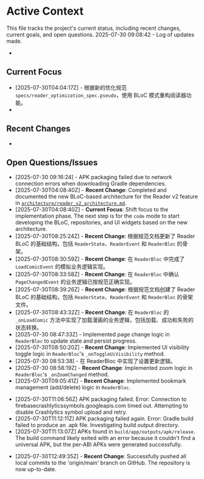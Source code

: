 # Active Context

This file tracks the project's current status, including recent changes, current goals, and open questions.
2025-07-30 09:08:42 - Log of updates made.

*

## Current Focus

*   [2025-07-30T04:04:17Z] - 根据新的优化规范 `specs/reader_optimization_spec.pseudo`，使用 BLoC 模式重构阅读器功能。
*   

## Recent Changes

*   

## Open Questions/Issues

* [2025-07-30 09:16:24] - APK packaging failed due to network connection errors when downloading Gradle dependencies.
*   [2025-07-30T04:08:40Z] - **Recent Change**: Completed and documented the new BLoC-based architecture for the Reader v2 feature in [`architecture/reader_v2_architecture.md`](../architecture/reader_v2_architecture.md).
*   [2025-07-30T04:08:40Z] - **Current Focus**: Shift focus to the implementation phase. The next step is for the `code` mode to start developing the BLoC, repositories, and UI widgets based on the new architecture.
* [2025-07-30T08:25:24Z] - **Recent Change**: 根据规范文档更新了 Reader BLoC 的基础结构，包括 `ReaderState`、`ReaderEvent` 和 `ReaderBloc` 的骨架。
* [2025-07-30T08:30:59Z] - **Recent Change**: 在 `ReaderBloc` 中完成了 `LoadComicEvent` 的模拟业务逻辑实现。
* [2025-07-30T08:33:58Z] - **Recent Change**: 在 `ReaderBloc` 中确认 `PageChangedEvent` 的业务逻辑已按规范正确实现。
* [2025-07-30T08:39:26Z] - **Recent Change**: 根据规范文档创建了 Reader BLoC 的基础结构，包括 `ReaderState`、`ReaderEvent` 和 `ReaderBloc` 的骨架文件。
* [2025-07-30T08:43:32Z] - **Recent Change**: 在 `ReaderBloc` 的 `_onLoadComic` 方法中实现了加载漫画的业务逻辑，包括加载、成功和失败的状态转换。
* [2025-07-30 08:47:33Z] - Implemented page change logic in `ReaderBloc` to update state and persist progress.
* [2025-07-30T08:50:20Z] - **Recent Change**: Implemented UI visibility toggle logic in `ReaderBloc`'s `_onToggleUiVisibility` method.
* [2025-07-30 08:53:38] - 在 ReaderBloc 中实现了设置更新逻辑。
* [2025-07-30 08:58:19Z] - **Recent Change**: Implemented zoom logic in `ReaderBloc`'s `_onZoomChanged` method.
* [2025-07-30T09:05:41Z] - **Recent Change**: Implemented bookmark management (add/delete) logic in `ReaderBloc`.
- [2025-07-30T11:06:56Z] APK packaging failed. Error: Connection to firebasecrashlyticssymbols.googleapis.com timed out. Attempting to disable Crashlytics symbol upload and retry.
- [2025-07-30T11:12:11Z] APK packaging failed again. Error: Gradle build failed to produce an .apk file. Investigating build output directory.
- [2025-07-30T11:13:07Z] APKs found in `build/app/outputs/apk/release`. The build command likely exited with an error because it couldn't find a universal APK, but the per-ABI APKs were generated successfully.
* [2025-07-30T12:49:35Z] - **Recent Change**: Successfully pushed all local commits to the 'origin/main' branch on GitHub. The repository is now up-to-date.